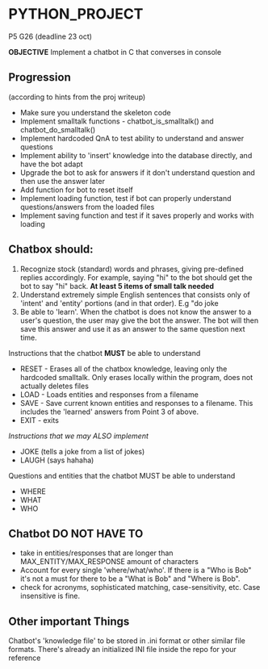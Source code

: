 # PYTHON_PROJECT
P5 G26 (deadline 23 oct)

**OBJECTIVE**
Implement a chatbot in C that converses in console

## Progression

(according to hints from the proj writeup)

* Make sure you understand the skeleton code
* Implement smalltalk functions - chatbot_is_smalltalk() and chatbot_do_smalltalk()
* Implement hardcoded QnA to test ability to understand and answer questions
* Implement ability to 'insert' knowledge into the database directly, and have the bot adapt
* Upgrade the bot to ask for answers if it don't understand question and then use the answer later
* Add function for bot to reset itself
* Implement loading function, test if bot can properly understand questions/answers from the loaded files
* Implement saving function and test if it saves properly and works with loading

## Chatbox should:

1. Recognize stock (standard) words and phrases, giving pre-defined replies accordingly. For example, saying "hi" to the bot should get the bot to say "hi" back. **At least 5 items of small talk needed**
2. Understand extremely simple English sentences that consists only of 'intent' and 'entity' portions (and in that order). E.g "do joke
3. Be able to 'learn'. When the chatbot is does not know the answer to a user's question, the user may give the bot the answer. The bot will then save this answer and use it as an answer to the same question next time.

Instructions that the chatbot **MUST** be able to understand

* RESET - Erases all of the chatbox knowledge, leaving only the hardcoded smalltalk. Only erases locally within the program, does not actually deletes files
* LOAD <filename> - Loads entities and responses from a filename 
* SAVE <filename> - Save current known entities and responses to a filename. This includes the 'learned' answers from Point 3 of above.
* EXIT - exits

*Instructions that we may ALSO implement*

* JOKE (tells a joke from a list of jokes)
* LAUGH (says hahaha)

Questions and entities that the chatbot MUST be able to understand

* WHERE <noun>
* WHAT <noun>
* WHO <name>

## Chatbot DO NOT HAVE TO

* take in entities/responses that are longer than MAX_ENTITY/MAX_RESPONSE amount of characters
* Account for every single 'where/what/who'. If there is a "Who is Bob" it's not a must for there to be a "What is Bob" and "Where is Bob".
* check for acronyms, sophisticated matching, case-sensitivity, etc. Case insensitive is fine.

## Other important Things

Chatbot's 'knowledge file' to be stored in .ini format or other similar file formats. There's already an initialized INI file inside the repo for your reference
